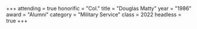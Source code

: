 +++
attending = true
honorific = "Col."
title     = "Douglas Matty"
year      = "1986"
award     = "Alumni"
category  = "Military Service"
class     = 2022
headless  = true
+++
